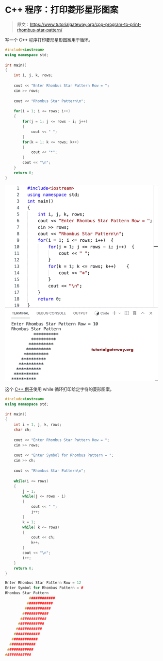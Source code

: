 # C++ 程序：打印菱形星形图案

> 原文：<https://www.tutorialgateway.org/cpp-program-to-print-rhombus-star-pattern/>

写一个 C++ 程序打印菱形星形图案用于循环。

```cpp
#include<iostream>
using namespace std;

int main()
{
	int i, j, k, rows;

    cout << "Enter Rhombus Star Pattern Row = ";
    cin >> rows;

    cout << "Rhombus Star Pattern\n"; 

    for(i = 1; i <= rows; i++)
    {
    	for(j = 1; j <= rows - i; j++)
		{
            cout << " ";
        }
        for(k = 1; k <= rows; k++)
        {
            cout << "*";
        }
        cout << "\n";
    }		
 	return 0;
}
```

![C++ Program to Print Rhombus Star Pattern](img/4c9c296fc816ab3fcf78ce98e2786b41.png)

这个 [C++ 例子](https://www.tutorialgateway.org/cpp-programs/)使用 while 循环打印给定字符的菱形图案。

```cpp
#include<iostream>
using namespace std;

int main()
{
	int i = 1, j, k, rows;
    char ch;

    cout << "Enter Rhombus Star Pattern Row = ";
    cin >> rows;

    cout << "Enter Symbol for Rhombus Pattern = ";
    cin >> ch;

    cout << "Rhombus Star Pattern\n"; 

    while(i <= rows)
    {
        j = 1; 
    	while(j <= rows - i)
		{
            cout << " ";
            j++;
        }
        k = 1;
        while( k <= rows)
        {
            cout << ch;
            k++;
        }
        cout << "\n";
        i++;
    }		
 	return 0;
}
```

```cpp
Enter Rhombus Star Pattern Row = 12
Enter Symbol for Rhombus Pattern = #
Rhombus Star Pattern
           ############
          ############
         ############
        ############
       ############
      ############
     ############
    ############
   ############
  ############
 ############
############
```